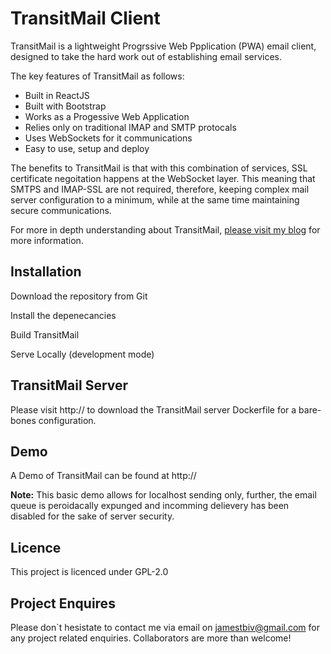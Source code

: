 # TransitMail Client

TransitMail is a lightweight Progrssive Web Ppplication (PWA) email client, designed to take the hard work out of establishing email services.

The key features of TransitMail as follows:

<ul>
<li>Built in ReactJS</li>
<li>Built with Bootstrap</li>
<li>Works as a Progessive Web Application</li>
<li>Relies only on traditional IMAP and SMTP protocals</li>
<li>Uses WebSockets for it communications</li>
<li>Easy to use, setup and deploy</li>
</ul>

The benefits to TransitMail is that with this combination of services, SSL certificate negoitation happens at the WebSocket layer. This meaning that SMTPS and IMAP-SSL are not required, therefore, keeping complex mail server configuration to a minimum, while at the same time maintaining secure communications.

For more in depth understanding about TransitMail, <a href="">please visit my blog</a> for more information. 

## Installation 

Download the repository from Git 

Install the depenecancies

Build TransitMail

Serve Locally (development mode)

## TransitMail Server

Please visit http:// to download the TransitMail server Dockerfile for a bare-bones configuration.

## Demo

A Demo of TransitMail can be found at http:// 

<b>Note:</b> This basic demo allows for localhost sending only, further, the email queue is peroidacally expunged and incomming delievery has been disabled for the sake of server security.  

## Licence

This project is licenced under GPL-2.0

## Project Enquires

Please don`t hesistate to contact me via email on jamestbiv@gmail.com for any project related enquiries. Collaborators are more than welcome!